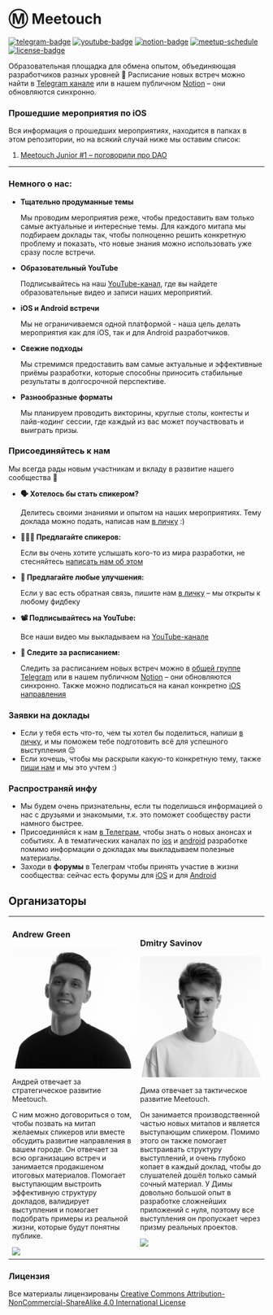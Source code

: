 # Ⓜ️ Meetouch

[![telegram-badge]][telegram-channel]
[![youtube-badge]][youtube-channel]
[![notion-badge]][notion-link]
[![meetup-schedule]][notion-link]
[![license-badge]][license-link]

Образовательная площадка для обмена опытом, объединяющая разработчиков разных уровней 💙
Расписание новых встреч можно найти в [Telegram канале][telegram-channel-ios] или в нашем публичном [Notion][notion-link] – они обновляются синхронно.

### Прошедшие мероприятия по iOS

Вся информация о прошедших мероприятиях, находится в папках в этом репозитории, но на всякий случай ниже мы оставим список:

1. [Meetouch Junior #1 – поговорили про DAO](https://github.com/Meetouch/meetouch-ios/tree/main/Meetouch%20Junior%20%231)

---

### Немного о нас:

- **Тщательно продуманные темы**
  
  Мы проводим мероприятия реже, чтобы предоставить вам только самые актуальные и интересные темы. Для каждого митапа мы подбираем доклады так, чтобы полноценно решить конкретную проблему и показать, что новые знания можно использовать уже сразу после встречи.
  
- **Образовательный YouTube**

  Подписывайтесь на наш [YouTube-канал][youtube-channel], где вы найдете образовательные видео и записи наших мероприятий.
  
- **iOS и Android встречи**

  Мы не ограничиваемся одной платформой - наша цель делать мероприятия как для iOS, так и для Android разработчиков.
  
- **Свежие подходы**

  Мы стремимся предоставить вам самые актуальные и эффективные приёмы разработки, которые способны приносить стабильные результаты в долгосрочной перспективе.
  
- **Разнообразные форматы**

  Мы планируем проводить викторины, круглые столы, контесты и лайв-кодинг сессии, где каждый из вас может поучаствовать и выиграть призы.

### Присоединяйтесь к нам

Мы всегда рады новым участникам и вкладу в развитие нашего сообщества 💙

- **🗣️ Хотелось бы стать спикером?**

  Делитесь своими знаниями и опытом на наших мероприятиях. Тему доклада можно подать, написав нам [в личку][andrew-green-telegram] :)
  
- **👨🏻‍💻 Предлагайте спикеров:**

  Если вы очень хотите услышать кого-то из мира разработки, не стесняйтесь [написать нам об этом][andrew-green-telegram]
  
- **🔩 Предлагайте любые улучшения:**

  Если у вас есть обратная связь, пишите нам [в личку][andrew-green-telegram] – мы открыты к любому фидбеку
  
- **📽️ Подписывайтесь на YouTube:**

  Все наши видео мы выкладываем на [YouTube-канале][youtube-channel]
  
- **📅 Следите за расписанием:**

  Следить за расписанием новых встреч можно в [общей группе Telegram][telegram-channel] или в нашем публичном [Notion][notion-link] – они обновляются синхронно. Также можно подписаться на канал конкретно [iOS направления][telegram-channel-ios]

### Заявки на доклады

- Если у тебя есть что-то, чем ты хотел бы поделиться, напиши [в личку][andrew-green-telegram], и мы поможем тебе подготовить всё для успешного выступления 😌
- Если хочешь, чтобы мы раскрыли какую-то конкретную тему, также [пиши нам][andrew-green-telegram] и мы это учтем :)

### Распространяй инфу

- Мы будем очень признательны, если ты поделишься информацией о нас с друзьями и знакомыми, т.к. это поможет сообществу расти намного быстрее.
- Присоединяйся к нам [в Телеграм][telegram-channel], чтобы знать о новых анонсах и событиях. А в тематических каналах по [ios][telegram-channel-ios] и [android][telegram-channel-android] разработке помимо информации о докладах мы выкладываем полезные материалы.
- Заходи в **форумы** в Телеграм чтобы принять участие в жизни сообщества: сейчас есть форумы для [iOS][telegram-forum-ios] и для [Android][telegram-forum-android]

## Организаторы

<table>
    <tr>
        <td width="50%"">
            <h3>Andrew Green</h2>
            <img src="andrew_green.jpg">
            <p>Андрей отвечает за стратегическое развитие Meetouch.</p>
            <p>С ним можно договориться о том, чтобы позвать на митап желаемых спикеров или вместе обсудить развитие направления в вашем городе. Он отвечает за всю организацию встреч и занимается продакшеном итоговых материалов. Помогает выступающим выстроить эффективную структуру докладов, валидирует выступления и помогает подобрать примеры из реальной жизни, которые будут понятны публике.</p>
            <a href="https://meetouch.click/ozm">
              <img src="https://img.shields.io/badge/Telegram%20Андрея-2CA5E0?style=for-the-badge&logo=telegram&logoColor=white">
            </a>
        </td>
        <td width="50%"">
            <h3>Dmitry Savinov</h2>
            <img src="dmitry_savinov.jpg"">
            <p>Дима отвечает за тактическое развитие Meetouch.</p>
            <p>Он занимается производственной частью новых митапов и является выступающим спикером. Помимо этого он также помогает выстраивать структуру выступлений, и очень глубоко копает в каждый доклад, чтобы до слушателей дошёл только самый сочный материал. У Димы довольно большой опыт в разработке сложнейших приложений с нуля, поэтому все выступления он пропускает через призму реальных проектов.</p>
            <a href="https://meetouch.click/civic">
              <img src="https://img.shields.io/badge/Telegram%20Димы-2CA5E0?style=for-the-badge&logo=telegram&logoColor=white">
            </a>
        </td>
    </tr>
</table>

### Лицензия

Все материалы лицензированы [Creative Commons Attribution-NonCommercial-ShareAlike 4.0 International License][license-link]

[youtube-badge]: https://img.shields.io/badge/YouTube-%23FF0000.svg?style=for-the-badge&logo=YouTube&logoColor=white
[youtube-channel]: https://meetouch.click/9vo

[telegram-badge]: https://img.shields.io/badge/Main%20Telegram%20Channel-2CA5E0?style=for-the-badge&logo=telegram&logoColor=white
[telegram-badge-andrew-green]: https://img.shields.io/badge/Telegram%20Андрея-2CA5E0?style=for-the-badge&logo=telegram&logoColor=white
[telegram-badge-dmitry-savinov]: https://img.shields.io/badge/Telegram%20Димы-2CA5E0?style=for-the-badge&logo=telegram&logoColor=white
[telegram-channel]: https://meetouch.click/f9c
[telegram-chat]: https://meetouch.click/a4451a
[telegram-channel-ios]: https://meetouch.click/829bd6
[telegram-channel-android]: https://meetouch.click/c697b0
[telegram-forum-ios]: https://meetouch.click/e7c2c2
[telegram-forum-android]: https://meetouch.click/d801ba
[andrew-green-telegram]: https://meetouch.click/ozm
[dmitry-savinov-telegram]: https://meetouch.click/civic

[notion-badge]: https://img.shields.io/badge/Notion-%23000000.svg?style=for-the-badge&logo=notion&logoColor=white

[license-badge]: https://img.shields.io/static/v1?label=License&message=CC+BY-NC-SA+4.0&color=000000&style=for-the-badge
[license-link]: https://creativecommons.org/licenses/by-nc-sa/4.0/

[meetouch-ios-github]: https://github.com/Meetouch/meetouch-ios
[meetouch-android-github]: https://github.com/Meetouch/meetouch-android

[meetup-schedule]: https://img.shields.io/static/v1?label=&message=Следующий+митап+–+25+ноября+2023&color=005CFF&style=for-the-badge
[notion-link]: https://meetouch.click/szg
